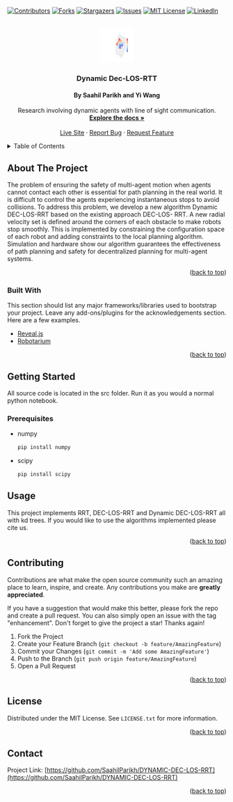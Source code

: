 <div id="top"></div>
<!--
*** Thanks for checking out the Best-README-Template. If you have a suggestion
*** that would make this better, please fork the repo and create a pull request
*** or simply open an issue with the tag "enhancement".
*** Don't forget to give the project a star!
*** Thanks again! Now go create something AMAZING! :D
-->



<!-- PROJECT SHIELDS -->
<!--
*** I'm using markdown "reference style" links for readability.
*** Reference links are enclosed in brackets [ ] instead of parentheses ( ).
*** See the bottom of this document for the declaration of the reference variables
*** for contributors-url, forks-url, etc. This is an optional, concise syntax you may use.
*** https://www.markdownguide.org/basic-syntax/#reference-style-links
-->
[![Contributors][contributors-shield]][contributors-url]
[![Forks][forks-shield]][forks-url]
[![Stargazers][stars-shield]][stars-url]
[![Issues][issues-shield]][issues-url]
[![MIT License][license-shield]][license-url]
[![LinkedIn][linkedin-shield]][linkedin-url]



<!-- PROJECT LOGO -->
<br />
<div align="center">
  <a href="https://github.com/SaahilParikh/DYNAMIC-DEC-LOS-RRT/blob/main/src/test.png">
    <img src="src/test.png" alt="Logo" width="80" height="80">
  </a>

  <h3 align="center">Dynamic Dec-LOS-RTT</h3>
  <h4 align="center">By Saahil Parikh and Yi Wang</h4>

  <p align="center">
    Research involving dynamic agents with line of sight communication.
    <br />
    <a href="https://github.com/SaahilParikh/DYNAMIC-DEC-LOS-RRT/"><strong>Explore the docs »</strong></a>
    <br />
    <br />
    <a href="https://saahilparikh.github.io/DYNAMIC-DEC-LOS-RRT/">Live Site</a>
    ·
    <a href="https://github.com/SaahilParikh/DYNAMIC-DEC-LOS-RRT/issues">Report Bug</a>
    ·
    <a href="https://github.com/SaahilParikh/DYNAMIC-DEC-LOS-RRT/issues">Request Feature</a>
  </p>
</div>



<!-- TABLE OF CONTENTS -->
<details>
  <summary>Table of Contents</summary>
  <ol>
    <li>
      <a href="#about-the-project">About The Project</a>
      <ul>
        <li><a href="#built-with">Built With</a></li>
      </ul>
    </li>
    <li>
      <a href="#getting-started">Getting Started</a>
      <ul>
        <li><a href="#prerequisites">Prerequisites</a></li>
        <li><a href="#installation">Installation</a></li>
      </ul>
    </li>
    <li><a href="#usage">Usage</a></li>
    <li><a href="#roadmap">Roadmap</a></li>
    <li><a href="#contributing">Contributing</a></li>
    <li><a href="#license">License</a></li>
    <li><a href="#contact">Contact</a></li>
    <li><a href="#acknowledgments">Acknowledgments</a></li>
  </ol>
</details>



<!-- ABOUT THE PROJECT -->
## About The Project

The problem of ensuring the safety of multi-agent motion when agents cannot contact each other is essential for path planning in the real world. It is difficult to control the agents experiencing instantaneous stops to avoid collisions. To address this problem, we develop a new algorithm Dynamic DEC-LOS-RRT based on the existing approach DEC-LOS- RRT. A new radial velocity set is defined around the corners of each obstacle to make robots stop smoothly. This is implemented by constraining the configuration space of each robot and adding constraints to the local planning algorithm. Simulation and hardware show our algorithm guarantees the effectiveness of path planning and safety for decentralized planning for multi-agent systems.

<p align="right">(<a href="#top">back to top</a>)</p>



### Built With

This section should list any major frameworks/libraries used to bootstrap your project. Leave any add-ons/plugins for the acknowledgements section. Here are a few examples.

* [Reveal.js](https://revealjs.com/)
* [Robotarium](https://www.robotarium.gatech.edu)

<p align="right">(<a href="#top">back to top</a>)</p>



<!-- GETTING STARTED -->
## Getting Started

All source code is located in the src folder. Run it as you would a normal python notebook. 

### Prerequisites

* numpy
  ```sh
  pip install numpy
  ```
  
* scipy
  ```sh
  pip install scipy
  ```



<!-- USAGE EXAMPLES -->
## Usage

This project implements RRT, DEC-LOS-RRT and Dynamic DEC-LOS-RRT all with kd trees. If you would like to use the algorithms implemented please cite us.

<p align="right">(<a href="#top">back to top</a>)</p>






<!-- CONTRIBUTING -->
## Contributing

Contributions are what make the open source community such an amazing place to learn, inspire, and create. Any contributions you make are **greatly appreciated**.

If you have a suggestion that would make this better, please fork the repo and create a pull request. You can also simply open an issue with the tag "enhancement".
Don't forget to give the project a star! Thanks again!

1. Fork the Project
2. Create your Feature Branch (`git checkout -b feature/AmazingFeature`)
3. Commit your Changes (`git commit -m 'Add some AmazingFeature'`)
4. Push to the Branch (`git push origin feature/AmazingFeature`)
5. Open a Pull Request

<p align="right">(<a href="#top">back to top</a>)</p>



<!-- LICENSE -->
## License

Distributed under the MIT License. See `LICENSE.txt` for more information.

<p align="right">(<a href="#top">back to top</a>)</p>



<!-- CONTACT -->
## Contact

Project Link: [https://github.com/SaahilParikh/DYNAMIC-DEC-LOS-RRT](https://github.com/SaahilParikh/DYNAMIC-DEC-LOS-RRT)

<p align="right">(<a href="#top">back to top</a>)</p>







<!-- MARKDOWN LINKS & IMAGES -->
<!-- https://www.markdownguide.org/basic-syntax/#reference-style-links -->
[contributors-shield]: https://img.shields.io/github/contributors/SaahilParikh/DYNAMIC-DEC-LOS-RRT.svg?style=for-the-badge
[contributors-url]: https://github.com/SaahilParikh/DYNAMIC-DEC-LOS-RRT/graphs/contributors
[forks-shield]: https://img.shields.io/github/forks/SaahilParikh/DYNAMIC-DEC-LOS-RRT.svg?style=for-the-badge
[forks-url]: https://github.com/SaahilParikh/DYNAMIC-DEC-LOS-RRT/network/members
[stars-shield]: https://img.shields.io/github/stars/SaahilParikh/DYNAMIC-DEC-LOS-RRT.svg?style=for-the-badge
[stars-url]: https://github.com/SaahilParikh/DYNAMIC-DEC-LOS-RRT/stargazers
[issues-shield]: https://img.shields.io/github/issues/SaahilParikh/DYNAMIC-DEC-LOS-RRT.svg?style=for-the-badge
[issues-url]: https://github.com/SaahilParikh/DYNAMIC-DEC-LOS-RRT/issues
[license-shield]: https://img.shields.io/github/license/oSaahilParikh/DYNAMIC-DEC-LOS-RRT.svg?style=for-the-badge
[license-url]: https://github.com/SaahilParikh/DYNAMIC-DEC-LOS-RRT/blob/master/LICENSE.txt
[linkedin-shield]: https://img.shields.io/badge/-LinkedIn-black.svg?style=for-the-badge&logo=linkedin&colorB=555
[linkedin-url]: https://linkedin.com/in/saahilparikh


